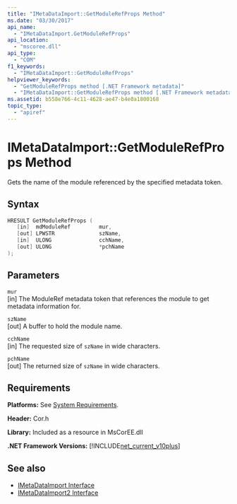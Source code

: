 ```yaml
---
title: "IMetaDataImport::GetModuleRefProps Method"
ms.date: "03/30/2017"
api_name: 
  - "IMetaDataImport.GetModuleRefProps"
api_location: 
  - "mscoree.dll"
api_type: 
  - "COM"
f1_keywords: 
  - "IMetaDataImport::GetModuleRefProps"
helpviewer_keywords: 
  - "GetModuleRefProps method [.NET Framework metadata]"
  - "IMetaDataImport::GetModuleRefProps method [.NET Framework metadata]"
ms.assetid: b558e766-4c11-4628-ae47-b4e0a1800168
topic_type: 
  - "apiref"
---
```

# IMetaDataImport::GetModuleRefProps Method
Gets the name of the module referenced by the specified metadata token.  
  
## Syntax  
  
```cpp  
HRESULT GetModuleRefProps (  
   [in]  mdModuleRef         mur,  
   [out] LPWSTR              szName,
   [in]  ULONG               cchName,
   [out] ULONG               *pchName
);  
```  
  
## Parameters  
 `mur`  
 [in] The ModuleRef metadata token that references the module to get metadata information for.  
  
 `szName`  
 [out] A buffer to hold the module name.  
  
 `cchName`  
 [in] The requested size of `szName` in wide characters.  
  
 `pchName`  
 [out] The returned size of `szName` in wide characters.  
  
## Requirements  
 **Platforms:** See [System Requirements](../../get-started/system-requirements.md).  
  
 **Header:** Cor.h  
  
 **Library:** Included as a resource in MsCorEE.dll  
  
 **.NET Framework Versions:** [!INCLUDE[net_current_v10plus](../../../../includes/net-current-v10plus-md.md)]  
  
## See also

- [IMetaDataImport Interface](imetadataimport-interface.md)
- [IMetaDataImport2 Interface](imetadataimport2-interface.md)
